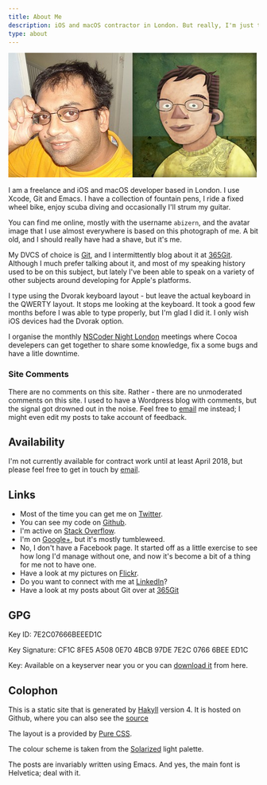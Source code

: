 ```yaml
---
title: About Me
description: iOS and macOS contractor in London. But really, I'm just this guy, you know?
type: about
---
```


![Avatars](/images/avatars.jpg)

I am a freelance and iOS and macOS developer based in London. I use Xcode, Git and Emacs. I have a collection of
fountain pens, I ride a fixed wheel bike, enjoy scuba diving and occasionally I'll strum my guitar.

You can find me online, mostly with the username `abizern`, and the avatar image that I use almost everywhere is based
on this photograph of me. A bit old, and I should really have had a shave, but it's me.


My DVCS of choice is [Git](http://git-scm.com "Main Git site"), and I intermittently blog about it
at [365Git](http://365git.tumblr.com). Although I much prefer talking about it, and most of my speaking history used to
be on this subject, but lately I've been able to speak on a variety of other subjects around developing for Apple's platforms.

I type using the Dvorak keyboard layout - but leave the actual keyboard in the QWERTY layout. It stops me looking at the
keyboard. It took a good few months before I was able to type properly, but I'm glad I did it. I only wish iOS devices
had the Dvorak option.

I organise the monthly [NSCoder Night London](http://nscodernightlondon.com "NSCoder Night London") meetings where Cocoa
develepers can get together to share some knowledge, fix a some bugs and have a litle downtime.

### Site Comments

There are no comments on this site. Rather - there are no unmoderated comments on this site. I used to have a Wordpress
blog with comments, but the signal got drowned out in the noise. Feel free to <a
href='&#109;&#97;&#105;&#108;&#116;&#111;&#58;&#97;&#98;&#105;&#122;&#101;&#114;&#110;&#64;&#97;&#98;&#105;&#122;&#101;&#114;&#110;&#46;&#111;&#114;&#103;'>&#101;&#109;&#97;&#105;&#108;</a>
me instead; I might even edit my posts to take account of feedback.

## Availability
I'm not currently available for contract work until at least April 2018, but please feel free to get in touch by <a
href='&#109;&#97;&#105;&#108;&#116;&#111;&#58;&#97;&#98;&#105;&#122;&#101;&#114;&#110;&#64;&#97;&#98;&#105;&#122;&#101;&#114;&#110;&#46;&#111;&#114;&#103;'>&#101;&#109;&#97;&#105;&#108;</a>.


## Links

- Most of the time you can get me on [Twitter](http://twitter.com/#!/abizern "Twitter page").
- You can see my code on [Github](http://git.io/abizern "GitHub page").
- I'm active on [Stack Overflow](http://stackoverflow.com/users/41116/abizern "Stack Overflow").
- I'm on [Google+](https://plus.google.com/114978774242418167340/posts "Google+ page"), but it's mostly tumbleweed.
- No, I don't have a Facebook page. It started off as a little exercise to see how long I'd manage without one, and now
  it's become a bit of a thing for me not to have one.
- Have a look at my pictures on [Flickr](http://www.flickr.com/people/stompy/ "Flickr page").
- Do you want to connect with me at [LinkedIn](https://uk.linkedin.com/in/abizern "LinkedIn")?
- Have a look at my posts about Git over at [365Git](http://365git.tumblr.com)

## GPG

Key ID: 7E2C07666BEEED1C

Key Signature: CF1C 8FE5 A508 0E70 4BCB  97DE 7E2C 0766 6BEE ED1C

Key: Available on a keyserver near you or you can [download it](http://abizern.org/GPGKey.asc) from here.

## Colophon

This is a static site that is generated by [Hakyll](http://jaspervdj.be/hakyll/)
version 4. It is hosted on Github, where you can also see the
[source](https://github.com/Abizern/hblog)

The layout is a provided by [Pure CSS](http://purecss.io).

The colour scheme is taken from the [Solarized](http://ethanschoonover.com/solarized) light palette.

The posts are invariably written using Emacs. And yes, the main font is Helvetica; deal with it.
